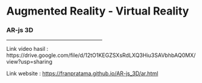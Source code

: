 # Augmented Reality - Virtual Reality

<b><h3>AR-js 3D</h3></b>
<hr width=50%></hr>
Link video hasil : https://drive.google.com/file/d/12tO1KEGZSXsRdLXQ3Hiu3SAVbhbAQ0MX/view?usp=sharing

Link website : https://franpratama.github.io/AR-js_3D/ar.html
